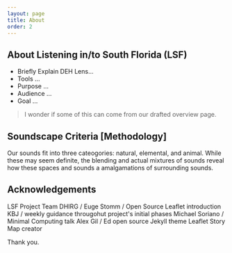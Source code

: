```yaml
---
layout: page
title: About
order: 2
---
```


## About Listening in/to South Florida (LSF)
- Briefly Explain DEH Lens...
- Tools ... 
- Purpose ...
- Audience ...
- Goal ... 

> I wonder if some of this can come from our drafted overview page.  

## Soundscape Criteria [Methodology] 
Our sounds fit into three cateogories: natural, elemental, and animal. While these may seem definite, the blending and actual mixtures of sounds reveal how these spaces and sounds a amalgamations of surrounding sounds. 

## Acknowledgements
LSF Project Team 
DHIRG / Euge Stomm / Open Source Leaflet introduction
KBJ / weekly guidance througohut project's initial phases
Michael Soriano / Minimal Computing talk
Alex Gil / Ed open source Jekyll theme
Leaflet Story Map creator 

Thank you.
